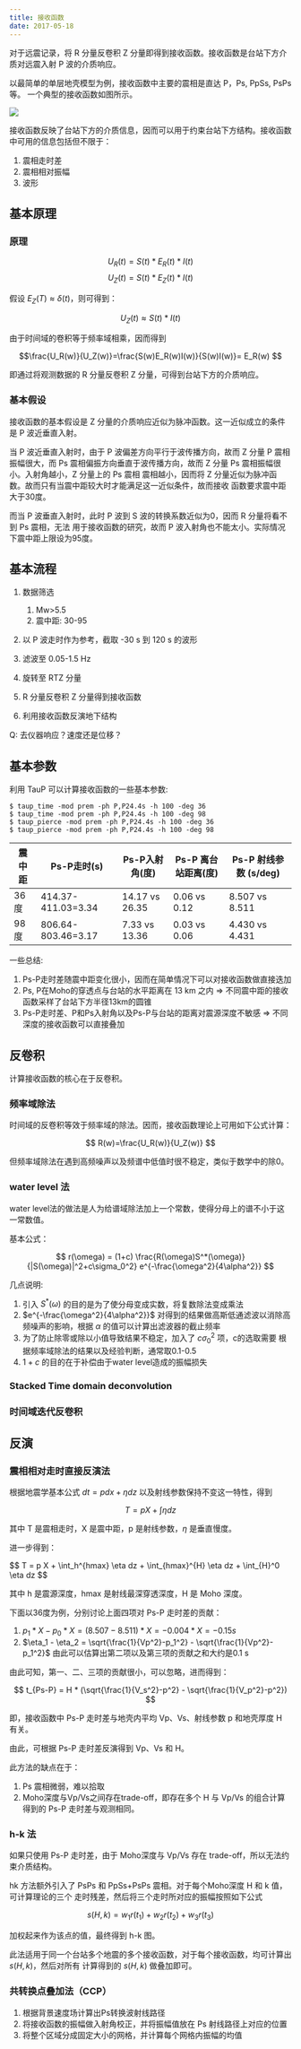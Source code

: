 ```yaml
---
title: 接收函数
date: 2017-05-18
---
```


对于远震记录，将 R 分量反卷积 Z 分量即得到接收函数。接收函数是台站下方介质对远震入射
P 波的介质响应。

以最简单的单层地壳模型为例，接收函数中主要的震相是直达 P，Ps, PpSs, PsPs 等。
一个典型的接收函数如图所示。

![](https://ws2.sinaimg.cn/large/006tKfTcly1ffqt93rfjzj311g0jan00.jpg)

接收函数反映了台站下方的介质信息，因而可以用于约束台站下方结构。接收函数中可用的信息包括但不限于：

1. 震相走时差
2. 震相相对振幅
3. 波形

## 基本原理

### 原理

$$ U_R(t) = S(t)*E_R(t)*I(t)$$
$$ U_Z(t) = S(t)*E_Z(t)*I(t)$$

假设 $E_Z(T) \approx \delta(t)$，则可得到：

$$U_Z(t) \approx S(t) * I(t)$$

由于时间域的卷积等于频率域相乘，因而得到

$$\frac{U_R(w)}{U_Z(w)}=\frac{S(w)E_R(w)I(w)}{S(w)I(w)}= E_R(w) $$

即通过将观测数据的 R 分量反卷积 Z 分量，可得到台站下方的介质响应。

### 基本假设

接收函数的基本假设是 Z 分量的介质响应近似为脉冲函数。这一近似成立的条件是 P 波近垂直入射。

当 P 波近垂直入射时，由于 P 波偏差方向平行于波传播方向，故而 Z 分量 P 震相振幅很大，而 Ps
震相偏振方向垂直于波传播方向，故而 Z 分量 Ps 震相振幅很小。入射角越小，Z 分量上的 Ps 震相
震相越小，因而将 Z 分量近似为脉冲函数。故而只有当震中距较大时才能满足这一近似条件，故而接收
函数要求震中距大于30度。

而当 P 波垂直入射时，此时 P 波到 S 波的转换系数近似为0，因而 R 分量将看不到 Ps 震相，无法
用于接收函数的研究，故而 P 波入射角也不能太小。实际情况下震中距上限设为95度。

## 基本流程

1.  数据筛选

    1. Mw>5.5
    2. 震中距: 30-95

2.  以 P 波走时作为参考，截取 -30 s 到 120 s 的波形
3.  滤波至 0.05-1.5 Hz
3.  旋转至 RTZ 分量
4.  R 分量反卷积 Z 分量得到接收函数
5.  利用接收函数反演地下结构

Q: 去仪器响应？速度还是位移？

## 基本参数

利用 TauP 可以计算接收函数的一些基本参数:

```
$ taup_time -mod prem -ph P,P24.4s -h 100 -deg 36
$ taup_time -mod prem -ph P,P24.4s -h 100 -deg 98
$ taup_pierce -mod prem -ph P,P24.4s -h 100 -deg 36
$ taup_pierce -mod prem -ph P,P24.4s -h 100 -deg 98
```

震中距|Ps-P走时(s) | Ps-P入射角(度)| Ps-P 离台站距离(度) | Ps-P 射线参数 (s/deg)
------|------------|---------------|----------------|-----------
36度 | 414.37-411.03=3.34 | 14.17 vs 26.35 | 0.06 vs 0.12 | 8.507 vs 8.511
98度 | 806.64-803.46=3.17 | 7.33 vs 13.36  | 0.03 vs 0.06 | 4.430 vs 4.431

一些总结:

1. Ps-P走时差随震中距变化很小，因而在简单情况下可以对接收函数做直接迭加
2. Ps, P在Moho的穿透点与台站的水平距离在 13 km 之内 => 不同震中距的接收函数采样了台站下方半径13km的圆锥
3. Ps-P走时差、P和Ps入射角以及Ps-P与台站的距离对震源深度不敏感 => 不同深度的接收函数可以直接叠加

## 反卷积

计算接收函数的核心在于反卷积。

### 频率域除法

时间域的反卷积等效于频率域的除法。因而，接收函数理论上可用如下公式计算：

$$ R(w)=\frac{U_R(w)}{U_Z(w)} $$

但频率域除法在遇到高频噪声以及频谱中低值时很不稳定，类似于数学中的除0。

### water level 法

water level法的做法是人为给谱域除法加上一个常数，使得分母上的谱不小于这一常数值。

基本公式：

$$ r(\omega) = (1+c) \frac{R(\omega)S^*(\omega)}{|S(\omega)|^2+c\sigma_0^2} e^{-\frac{\omega^2}{4\alpha^2}} $$

几点说明:

1.  引入 $S^*(\omega)$ 的目的是为了使分母变成实数，将复数除法变成乘法
2.  $e^{-\frac{\omega^2}{4\alpha^2}}$ 对得到的结果做高斯低通滤波以消除高频噪声的影响，根据
    $\alpha$ 的值可以计算出滤波器的截止频率
3.  为了防止除零或除以小值导致结果不稳定，加入了 $c\sigma_0^2$ 项，c的选取需要
    根据频率域除法的结果以及经验判断，通常取0.1-0.5
4.  $1+c$ 的目的在于补偿由于water level造成的振幅损失

### Stacked Time domain deconvolution

### 时间域迭代反卷积

## 反演

### 震相相对走时直接反演法

根据地震学基本公式 $dt = p dx + \eta dz$ 以及射线参数保持不变这一特性，得到

$$ T = p X + \int \eta dz $$

其中 T 是震相走时，X 是震中距，p 是射线参数，$\eta$ 是垂直慢度。

进一步得到：

<div>$$ T = p X + \int_h^{hmax} \eta dz + \int_{hmax}^{H} \eta dz + \int_{H}^0 \eta dz $$</div>

其中 h 是震源深度，hmax 是射线最深穿透深度，H 是 Moho 深度。

下面以36度为例，分别讨论上面四项对 Ps-P 走时差的贡献：

1.  $p_1 * X - p_0 * X = (8.507-8.511) * X = -0.004*X=-0.15 s$
2.  $\eta_1 - \eta_2 = \sqrt{\frac{1}{Vp^2}-p_1^2} - \sqrt{\frac{1}{Vp^2}-p_1^2}$
    由此可以估算出第二项以及第三项的贡献之和大约是0.1 s

由此可知，第一、二、三项的贡献很小，可以忽略，进而得到：

$$ t_{Ps-P} = H * (\sqrt{\frac{1}{V_s^2}-p^2} - \sqrt{\frac{1}{V_p^2}-p^2}) $$

即，接收函数中 Ps-P 走时差与地壳内平均 Vp、Vs、射线参数 p 和地壳厚度 H 有关。

由此，可根据 Ps-P 走时差反演得到 Vp、Vs 和 H。

此方法的缺点在于：

1. Ps 震相微弱，难以拾取
2. Moho深度与Vp/Vs之间存在trade-off，即存在多个 H 与 Vp/Vs 的组合计算得到的 Ps-P 走时差与观测相同。

### h-k 法

如果只使用 Ps-P 走时差，由于 Moho深度与 Vp/Vs 存在 trade-off，所以无法约束介质结构。

hk 方法额外引入了 PsPs 和 PpSs+PsPs 震相。对于每个Moho深度 H 和 k 值，可计算理论的三个
走时残差，然后将三个走时所对应的振幅按照如下公式

$$ s(H,k) = w_1 r(t_1) + w_2 r(t_2) + w_3 r(t_3)$$

加权起来作为该点的值，最终得到 h-k 图。

此法适用于同一个台站多个地震的多个接收函数，对于每个接收函数，均可计算出 $s(H,k)$，然后对所有
计算得到的 $s(H,k)$ 做叠加即可。

### 共转换点叠加法（CCP）

1. 根据背景速度场计算出Ps转换波射线路径
2. 将接收函数的振幅做入射角校正，并将振幅值放在 Ps 射线路径上对应的位置
3. 将整个区域分成固定大小的网格，并计算每个网格内振幅的均值
